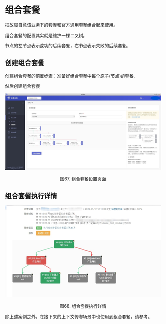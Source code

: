 # 组合套餐

把故障自愈该业务下的套餐和官方通用套餐组合起来使用。

组合套餐的配置其实就是维护一棵二叉树。

节点的左节点表示成功的后续套餐，右节点表示失败的后续套餐。

## 创建组合套餐

创建组合套餐的前置步骤：准备好组合套餐中每个原子(节点)的套餐.

然后创建组合套餐 

![http://localhost:4001/Advanced_Features/media/14955228844734.jpg](../../media/44e97dd22e17ebde646e760e8b615c99.jpg)
<center>图67. 组合套餐设置页面</center>

## 组合套餐执行详情

![http://localhost:4001/Advanced_Features/media/14955229063739.jpg](../../media/eba1c07ce6701750cbbf0ca49c4bb687.jpg)
<center>图68. 组合套餐执行详情</center>

除上述案例之外，在接下来的上下文传参场景中也使用到组合套餐，请参考。
